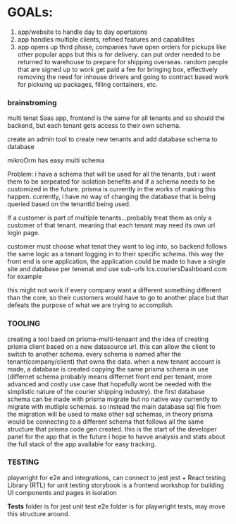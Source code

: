 # GOALs:

1. app/website to handle day to day opertaions
2. app handles multiple clients, refined features and capabilites
3. app opens up third phase, companies have open orders for pickups like other popular apps but this is for delivery. can put order needed to be returned to warehouse to prepare for shipping overseas. random people that are signed up to work get paid a fee for bringing box, effectively removing the need for inhouse drivers and going to contract based work for pickuing up packages, filling containers, etc.

### brainstroming

multi tenat Saas app, frontend is the same for all tenants and so should the backend, but each tenant gets access to their own schema.

create an admin tool to create new tenants and add database schema to database

mikroOrm has easy multi schema

Problem: i hava a schema that will be used for all the tenants, but i want them to be serpeated for isolation benefits and if a schema needs to be customized in the future. prisma is currently in the works of making this happen. currently, i have no way of changing the database that is being queried based on the tenantId being used.

If a customer is part of multiple tenants...probably treat them as only a customer of that tenant. meaning that each tenant may need its own url login page.

customer must choose what tenat they want to log into, so backend follows the same logic as a tenant logging in to their specific schema. this way the front end is one application, the application could be made to have a single site and database per tenenat and use sub-urls lcs.couriersDashboard.com for example

this might not work if every company want a different something different than the core, so their customers would have to go to another place but that defeats the purpose of what we are trying to accomplish.

### TOOLING

creating a tool baed on prisma-multi-tenaant and the idea of creating prisma client based on a new datasource url. this can allow the client to switch to another schema. every schema is named after the tenant(company/client) that owns the data. when a new tenant account is made, a database is created copying the same prisma schema in use (differnet schema probably means differnet front end per tenant, more advanced and costly use case that hopefully wont be needed with the simplistic nature of the courier shipping industry). the first database schema can be made with prisma migrate but no native way currently to migrate with mutliple schemas. so instead the main database sql file from the migration will be used to make other sql schemas, in theory prisma would be connecting to a different schema that follows all the same structure that prisma code gen created. this is the start of the developer panel for the app that in the future i hope to havve analysis and stats about the full stack of the app available for easy tracking.

### TESTING

playwright for e2e and integrations, can connect to jest
jest + React testing Library (RTL) for unit testing
storybook is a frontend workshop for building UI components and pages in isolation

**Tests** folder is for jest unit test
e2e folder is for playwright tests, may move this structure around.
